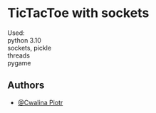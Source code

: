 # TicTacToe with sockets

Used:\
python 3.10\
sockets, pickle\
threads \
pygame

## Authors

- [@Cwalina Piotr](https://github.com/veNNNx)
